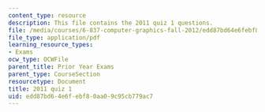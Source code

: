 ```yaml
---
content_type: resource
description: This file contains the 2011 quiz 1 questions.
file: /media/courses/6-837-computer-graphics-fall-2012/edd87bd64e6febf80aa09c95cb779ac7_MIT6_837F12_2011_qz1.pdf
file_type: application/pdf
learning_resource_types:
- Exams
ocw_type: OCWFile
parent_title: Prior Year Exams
parent_type: CourseSection
resourcetype: Document
title: 2011 quiz 1
uid: edd87bd6-4e6f-ebf8-0aa0-9c95cb779ac7
---
```


